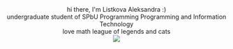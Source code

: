 <div align="center">
hi there, I'm Listkova Aleksandra :)
<br>
undergraduate student of SPbU Programming Programming and Information Technology
<br>
love math league of legends and cats
  <br>
<img src="https://lanyard.kyrie25.me/api/452724482662989824?bg=809ecf&animated=false&hideDiscrim=true&borderRadius=30px&idleMessage=Probably%20doing%20something%20else..."/>
</div>
